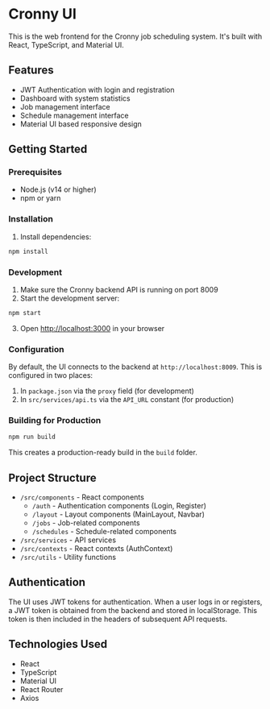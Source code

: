 # Cronny UI

This is the web frontend for the Cronny job scheduling system. It's built with React, TypeScript, and Material UI.

## Features

- JWT Authentication with login and registration
- Dashboard with system statistics
- Job management interface
- Schedule management interface
- Material UI based responsive design

## Getting Started

### Prerequisites

- Node.js (v14 or higher)
- npm or yarn

### Installation

1. Install dependencies:

```bash
npm install
```

### Development

1. Make sure the Cronny backend API is running on port 8009
2. Start the development server:

```bash
npm start
```

3. Open [http://localhost:3000](http://localhost:3000) in your browser

### Configuration

By default, the UI connects to the backend at `http://localhost:8009`. This is configured in two places:

1. In `package.json` via the `proxy` field (for development)
2. In `src/services/api.ts` via the `API_URL` constant (for production)

### Building for Production

```bash
npm run build
```

This creates a production-ready build in the `build` folder.

## Project Structure

- `/src/components` - React components
  - `/auth` - Authentication components (Login, Register)
  - `/layout` - Layout components (MainLayout, Navbar)
  - `/jobs` - Job-related components
  - `/schedules` - Schedule-related components
- `/src/services` - API services
- `/src/contexts` - React contexts (AuthContext)
- `/src/utils` - Utility functions

## Authentication

The UI uses JWT tokens for authentication. When a user logs in or registers, a JWT token is obtained from the backend and stored in localStorage. This token is then included in the headers of subsequent API requests.

## Technologies Used

- React
- TypeScript
- Material UI
- React Router
- Axios